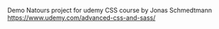 Demo Natours project for udemy CSS course by Jonas Schmedtmann https://www.udemy.com/advanced-css-and-sass/